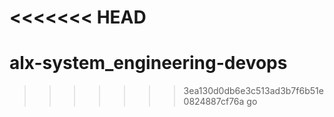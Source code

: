<<<<<<< HEAD
=======
# alx-system_engineering-devops
>>>>>>> 3ea130d0db6e3c513ad3b7f6b51e0824887cf76a
go
